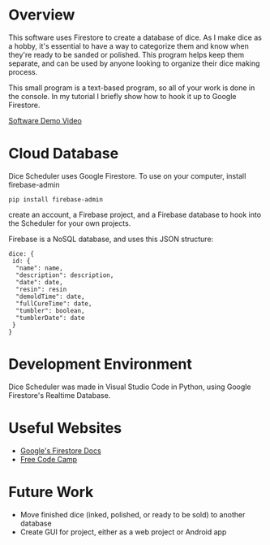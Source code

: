 # Overview

This software uses Firestore to create a database of dice. As I make dice as a hobby, it's essential to have a way to categorize them and know when they're ready to be sanded or polished. This program helps keep them separate, and can be used by anyone looking to organize their dice making process.

This small program is a text-based program, so all of your work is done in the console. In my tutorial I briefly show how to hook it up to Google Firestore.

[Software Demo Video](http://youtube.link.goes.here)

# Cloud Database

Dice Scheduler uses Google Firestore. To use on your computer, install firebase-admin
```
pip install firebase-admin
```
create an account, a Firebase project, and a Firebase database to hook into the Scheduler for your own projects. 

Firebase is a NoSQL database, and uses this JSON structure:

```
dice: {
 id: {
  "name": name,
  "description": description,
  "date": date,
  "resin": resin
  "demoldTime": date,
  "fullCureTime": date,
  "tumbler": boolean,
  "tumblerDate": date
 }
}
```

# Development Environment

Dice Scheduler was made in Visual Studio Code in Python, using Google Firestore's Realtime Database.

# Useful Websites

* [Google's Firestore Docs](https://firebase.google.com/docs/firestore/manage-data/structure-data)
* [Free Code Camp](https://www.freecodecamp.org/news/how-to-get-started-with-firebase-using-python/)

# Future Work

* Move finished dice (inked, polished, or ready to be sold) to another database
* Create GUI for project, either as a web project or Android app
